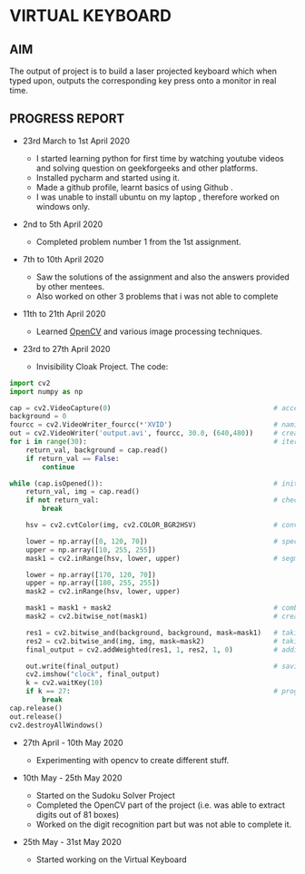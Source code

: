 # VIRTUAL KEYBOARD
## AIM
The output of project is to build a laser projected keyboard which when typed upon, outputs the corresponding key press onto a monitor in real time.


## PROGRESS REPORT
* 23rd March to 1st April 2020
  - I started learning python for first time by watching youtube videos and solving question on geekforgeeks and other platforms.
  - Installed pycharm and started using it.
  - Made a github profile, learnt basics of using Github .
  - I was unable to install ubuntu on my laptop , therefore worked on windows only.
  
* 2nd to 5th April 2020
  - Completed problem number 1 from the 1st assignment. 
  
* 7th to 10th April 2020
  - Saw the solutions of the assignment and also the answers provided by other mentees.
  - Also worked on other 3 problems that i was not able to complete
  
* 11th to 21th April 2020
  - Learned [OpenCV](https://www.youtube.com/watch?v=kdLM6AOd2vc&list=PLS1QulWo1RIa7D1O6skqDQ-JZ1GGHKK-K) and various image processing techniques.

* 23rd to 27th April 2020
  - Invisibility Cloak Project. The code:
``` python
import cv2
import numpy as np

cap = cv2.VideoCapture(0)                                        # accessing the webcam
background = 0
fourcc = cv2.VideoWriter_fourcc(*'XVID')                         # naming a variable to store codec information
out = cv2.VideoWriter('output.avi', fourcc, 30.0, (640,480))     # creating a variable to store video
for i in range(30):                                              # iterating many times to get a averaged background image
    return_val, background = cap.read()
    if return_val == False:
        continue

while (cap.isOpened()):                                          # initiating webcam
    return_val, img = cap.read()
    if not return_val:                                           # checking whether webcam is working
        break

    hsv = cv2.cvtColor(img, cv2.COLOR_BGR2HSV)                   # converting the image into hsv from BGR colour scheme

    lower = np.array([0, 120, 70])                               # specifying upper and lower limit for red colour
    upper = np.array([10, 255, 255])
    mask1 = cv2.inRange(hsv, lower, upper)                       # segmenting objects with red colour by masking(the clock which is red will be masked by white rest by black)

    lower = np.array([170, 120, 70])
    upper = np.array([180, 255, 255])
    mask2 = cv2.inRange(hsv, lower, upper)

    mask1 = mask1 + mask2                                        # combining segmented red colour objects from both limits
    mask2 = cv2.bitwise_not(mask1)                               # creating an image where clock is black and rest is white

    res1 = cv2.bitwise_and(background, background, mask=mask1)   # taking and between background and mask1 to get an image where clock part shows background and rest is black
    res2 = cv2.bitwise_and(img, img, mask=mask2)                 # taking and between image and mask2 to get an image where clock part is black and rest is as it is 
    final_output = cv2.addWeighted(res1, 1, res2, 1, 0)          # adding both previous variables to get the final output

    out.write(final_output)                                      # saving the video to out
    cv2.imshow("clock", final_output)
    k = cv2.waitKey(10)
    if k == 27:                                                  # program exits by pressing ESC key
        break
cap.release()
out.release()
cv2.destroyAllWindows()
```


* 27th April - 10th May 2020
  - Experimenting with opencv to create different stuff.
  
* 10th May - 25th May 2020
  - Started on the Sudoku Solver Project
  - Completed the OpenCV part of the project (i.e. was able to extract digits out of 81 boxes)
  - Worked on the digit recognition part but was not able to complete it. 
  
* 25th May - 31st May 2020
  - Started working on the Virtual Keyboard
  
 
